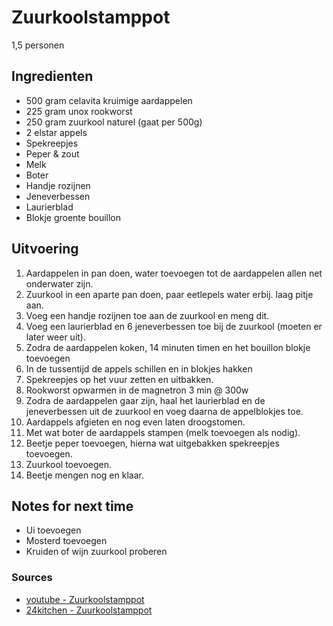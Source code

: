 # Zuurkoolstamppot

1,5 personen

## Ingredienten

* 500 gram celavita kruimige aardappelen
* 225 gram unox rookworst
* 250 gram zuurkool naturel (gaat per 500g)
* 2 elstar appels
* Spekreepjes
* Peper & zout
* Melk
* Boter
* Handje rozijnen
* Jeneverbessen
* Laurierblad
* Blokje groente bouillon

## Uitvoering

1. Aardappelen in pan doen, water toevoegen tot de aardappelen allen net onderwater zijn.
2. Zuurkool in een aparte pan doen, paar eetlepels water erbij. laag pitje aan.
3. Voeg een handje rozijnen toe aan de zuurkool en meng dit.
4. Voeg een laurierblad en 6 jeneverbessen toe bij de zuurkool (moeten er later weer uit).
5. Zodra de aardappelen koken, 14 minuten timen en het bouillon blokje toevoegen
6. In de tussentijd de appels schillen en in blokjes hakken
7. Spekreepjes op het vuur zetten en uitbakken.
8. Rookworst opwarmen in de magnetron 3 min @ 300w
9. Zodra de aardappelen gaar zijn, haal het laurierblad en de jeneverbessen uit de zuurkool en voeg daarna de appelblokjes toe.
10. Aardappels afgieten en nog even laten droogstomen.
11. Met wat boter de aardappels stampen (melk toevoegen als nodig).
12. Beetje peper toevoegen, hierna wat uitgebakken spekreepjes toevoegen.
13. Zuurkool toevoegen.
14. Beetje mengen nog en klaar.

## Notes for next time

* Ui toevoegen
* Mosterd toevoegen
* Kruiden of wijn zuurkool proberen

### Sources
* [youtube - Zuurkoolstamppot](https://www.youtube.com/watch?v=tP36grOQHnE)
* [24kitchen - Zuurkoolstamppot](https://www.24kitchen.nl/recepten/zuurkoolstamppot)